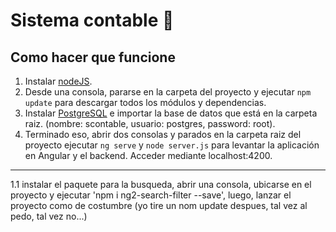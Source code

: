 # Sistema contable :bank:

## Como hacer que funcione

1. Instalar [nodeJS](https://nodejs.org/es/).
2. Desde una consola, pararse en la carpeta del proyecto y ejecutar `npm update` para descargar todos los módulos y dependencias.
3. Instalar [PostgreSQL](https://www.postgresql.org/) e importar la base de datos que está en la carpeta raiz. (nombre: scontable, usuario: postgres, password: root).
4. Terminado eso, abrir dos consolas y parados en la carpeta raiz del proyecto ejecutar `ng serve` y `node server.js` para levantar la aplicación en Angular y el backend. Acceder mediante localhost:4200.
--------------------------------------------------------------------------------------------------------------
1.1 instalar el paquete para la busqueda, abrir una consola, ubicarse en el proyecto y ejecutar 'npm i ng2-search-filter --save', luego, lanzar el proyecto como de costumbre (yo tire un nom update despues, tal vez al pedo, tal vez no...)